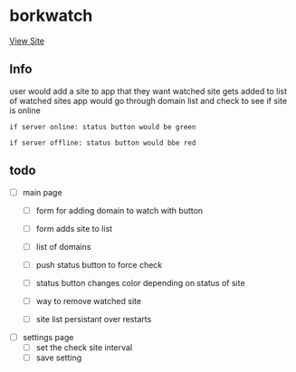 # borkwatch

[View Site](https://borkstick.github.io/borkwatch/)


## Info
user would add a site to app that they want watched 
site gets added to list of watched sites
app would go through domain list and check to see if site is online 

`if server online: status button would be green`

`if server offline: status button would bbe red`





## todo
- [ ] main page
  - [ ] form for adding domain to watch with button 
  - [ ] form adds site to list
  - [ ] list of domains
  - [ ] push status button to force check
  - [ ] status button changes color depending on status of site
  - [ ] way to remove watched site 
  - [ ] site list persistant over restarts



- [ ] settings page
  - [ ] set the check site interval 
  - [ ] save setting 

